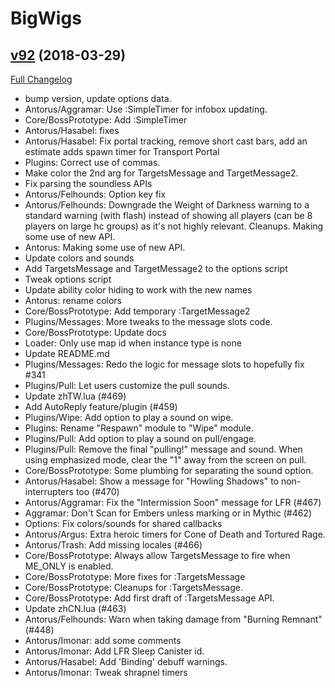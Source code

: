 # BigWigs

## [v92](https://github.com/BigWigsMods/BigWigs/tree/v92) (2018-03-29)
[Full Changelog](https://github.com/BigWigsMods/BigWigs/compare/v91.1...v92)

- bump version, update options data.  
- Antorus/Aggramar: Use :SimpleTimer for infobox updating.  
- Core/BossPrototype: Add :SimpleTimer  
- Antorus/Hasabel: fixes  
- Antorus/Hasabel: Fix portal tracking, remove short cast bars, add an estimate adds spawn timer for Transport Portal  
- Plugins: Correct use of commas.  
- Make color the 2nd arg for TargetsMessage and TargetMessage2.  
- Fix parsing the soundless APIs  
- Antorus/Felhounds: Option key fix  
- Antorus/Felhounds: Downgrade the Weight of Darkness warning to a standard warning (with flash) instead of showing all players (can be 8 players on large hc groups) as it's not highly relevant. Cleanups. Making some use of new API.  
- Antorus: Making some use of new API.  
- Update colors and sounds  
- Add TargetsMessage and TargetMessage2 to the options script  
- Tweak options script  
- Update ability color hiding to work with the new names  
- Antorus: rename colors  
- Core/BossPrototype: Add temporary :TargetMessage2  
- Plugins/Messages: More tweaks to the message slots code.  
- Core/BossPrototype: Update docs  
- Loader: Only use map id when instance type is none  
- Update README.md  
- Plugins/Messages: Redo the logic for message slots to hopefully fix #341  
- Plugins/Pull: Let users customize the pull sounds.  
- Update zhTW.lua (#469)  
- Add AutoReply feature/plugin (#459)  
- Plugins/Wipe: Add option to play a sound on wipe.  
- Plugins: Rename "Respawn" module to "Wipe" module.  
- Plugins/Pull: Add option to play a sound on pull/engage.  
- Plugins/Pull: Remove the final "pulling!" message and sound. When using emphasized mode, clear the "1" away from the screen on pull.  
- Core/BossPrototype: Some plumbing for separating the sound option.  
- Antorus/Hasabel: Show a message for "Howling Shadows" to non-interrupters too (#470)  
- Antorus/Aggramar: Fix the "Intermission Soon" message for LFR (#467)  
- Aggramar: Don't Scan for Embers unless marking or in Mythic (#462)  
- Options: Fix colors/sounds for shared callbacks  
- Antorus/Argus: Extra heroic timers for Cone of Death and Tortured Rage.  
- Antorus/Trash: Add missing locales (#466)  
- Core/BossPrototype: Always allow TargetsMessage to fire when ME\_ONLY is enabled.  
- Core/BossPrototype: More fixes for :TargetsMessage  
- Core/BossPrototype: Cleanups for :TargetsMessage.  
- Core/BossPrototype: Add first draft of :TargetsMessage API.  
- Update zhCN.lua (#463)  
- Antorus/Felhounds: Warn when taking damage from "Burning Remnant" (#448)  
- Antorus/Imonar: add some comments  
- Antorus/Imonar: Add LFR Sleep Canister id.  
- Antorus/Hasabel: Add 'Binding' debuff warnings.  
- Antorus/Imonar: Tweak shrapnel timers  
